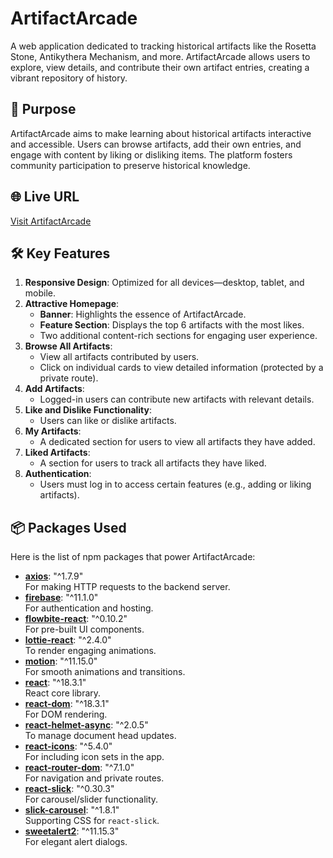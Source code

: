 # ArtifactArcade

A web application dedicated to tracking historical artifacts like the Rosetta Stone, Antikythera Mechanism, and more. ArtifactArcade allows users to explore, view details, and contribute their own artifact entries, creating a vibrant repository of history.

## 🌟 Purpose

ArtifactArcade aims to make learning about historical artifacts interactive and accessible. Users can browse artifacts, add their own entries, and engage with content by liking or disliking items. The platform fosters community participation to preserve historical knowledge.

## 🌐 Live URL

[Visit ArtifactArcade](https://artifactarcade-website.web.app/)

## 🛠️ Key Features

1. **Responsive Design**: Optimized for all devices—desktop, tablet, and mobile.
2. **Attractive Homepage**:
   - **Banner**: Highlights the essence of ArtifactArcade.
   - **Feature Section**: Displays the top 6 artifacts with the most likes.
   - Two additional content-rich sections for engaging user experience.
3. **Browse All Artifacts**:
   - View all artifacts contributed by users.
   - Click on individual cards to view detailed information (protected by a private route).
4. **Add Artifacts**:
   - Logged-in users can contribute new artifacts with relevant details.
5. **Like and Dislike Functionality**:
   - Users can like or dislike artifacts.
6. **My Artifacts**:
   - A dedicated section for users to view all artifacts they have added.
7. **Liked Artifacts**:
   - A section for users to track all artifacts they have liked.
8. **Authentication**:
   - Users must log in to access certain features (e.g., adding or liking artifacts).

## 📦 Packages Used

Here is the list of npm packages that power ArtifactArcade:

- **[axios](https://www.npmjs.com/package/axios)**: "^1.7.9"  
  For making HTTP requests to the backend server.
- **[firebase](https://www.npmjs.com/package/firebase)**: "^11.1.0"  
  For authentication and hosting.
- **[flowbite-react](https://www.npmjs.com/package/flowbite-react)**: "^0.10.2"  
  For pre-built UI components.
- **[lottie-react](https://www.npmjs.com/package/lottie-react)**: "^2.4.0"  
  To render engaging animations.
- **[motion](https://www.npmjs.com/package/motion)**: "^11.15.0"  
  For smooth animations and transitions.
- **[react](https://www.npmjs.com/package/react)**: "^18.3.1"  
  React core library.
- **[react-dom](https://www.npmjs.com/package/react-dom)**: "^18.3.1"  
  For DOM rendering.
- **[react-helmet-async](https://www.npmjs.com/package/react-helmet-async)**: "^2.0.5"  
  To manage document head updates.
- **[react-icons](https://www.npmjs.com/package/react-icons)**: "^5.4.0"  
  For including icon sets in the app.
- **[react-router-dom](https://www.npmjs.com/package/react-router-dom)**: "^7.1.0"  
  For navigation and private routes.
- **[react-slick](https://www.npmjs.com/package/react-slick)**: "^0.30.3"  
  For carousel/slider functionality.
- **[slick-carousel](https://www.npmjs.com/package/slick-carousel)**: "^1.8.1"  
  Supporting CSS for `react-slick`.
- **[sweetalert2](https://www.npmjs.com/package/sweetalert2)**: "^11.15.3"  
  For elegant alert dialogs.
